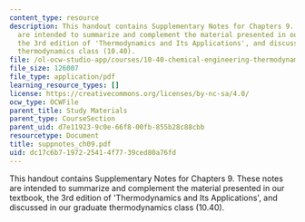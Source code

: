 ```yaml
---
content_type: resource
description: This handout contains Supplementary Notes for Chapters 9. These notes
  are intended to summarize and complement the material presented in our textbook,
  the 3rd edition of 'Thermodynamics and Its Applications', and discussed in our graduate
  thermodynamics class (10.40).
file: /ol-ocw-studio-app/courses/10-40-chemical-engineering-thermodynamics-fall-2003/dc17c6b7197225414f7739ced80a76fd_suppnotes_ch09.pdf
file_size: 126007
file_type: application/pdf
learning_resource_types: []
license: https://creativecommons.org/licenses/by-nc-sa/4.0/
ocw_type: OCWFile
parent_title: Study Materials
parent_type: CourseSection
parent_uid: d7e11923-9c0e-66f8-00fb-855b28c88cbb
resourcetype: Document
title: suppnotes_ch09.pdf
uid: dc17c6b7-1972-2541-4f77-39ced80a76fd
---
```

This handout contains Supplementary Notes for Chapters 9. These notes are intended to summarize and complement the material presented in our textbook, the 3rd edition of 'Thermodynamics and Its Applications', and discussed in our graduate thermodynamics class (10.40).